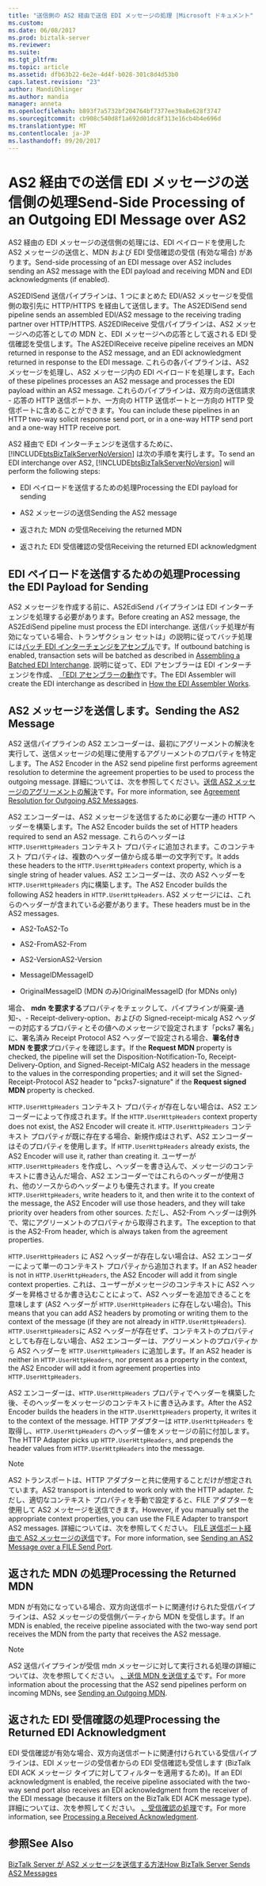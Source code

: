```yaml
---
title: "送信側の AS2 経由で送信 EDI メッセージの処理 |Microsoft ドキュメント"
ms.custom: 
ms.date: 06/08/2017
ms.prod: biztalk-server
ms.reviewer: 
ms.suite: 
ms.tgt_pltfrm: 
ms.topic: article
ms.assetid: dfb63b22-6e2e-4d4f-b028-301c8d4d53b0
caps.latest.revision: "23"
author: MandiOhlinger
ms.author: mandia
manager: anneta
ms.openlocfilehash: b893f7a5732bf204764bf7377ee39a8e628f3747
ms.sourcegitcommit: cb908c540d8f1a692d01dc8f313e16cb4b4e696d
ms.translationtype: MT
ms.contentlocale: ja-JP
ms.lasthandoff: 09/20/2017
---
```

# <a name="send-side-processing-of-an-outgoing-edi-message-over-as2"></a><span data-ttu-id="e056b-102">AS2 経由での送信 EDI メッセージの送信側の処理</span><span class="sxs-lookup"><span data-stu-id="e056b-102">Send-Side Processing of an Outgoing EDI Message over AS2</span></span>
<span data-ttu-id="e056b-103">AS2 経由の EDI メッセージの送信側の処理には、EDI ペイロードを使用した AS2 メッセージの送信と、MDN および EDI 受信確認の受信 (有効な場合) があります。</span><span class="sxs-lookup"><span data-stu-id="e056b-103">Send-side processing of an EDI message over AS2 includes sending an AS2 message with the EDI payload and receiving MDN and EDI acknowledgments (if enabled).</span></span>  
  
 <span data-ttu-id="e056b-104">AS2EDISend 送信パイプラインは、1 つにまとめた EDI/AS2 メッセージを受信側の取引先に HTTP/HTTPS を経由して送信します。</span><span class="sxs-lookup"><span data-stu-id="e056b-104">The AS2EDISend send pipeline sends an assembled EDI/AS2 message to the receiving trading partner over HTTP/HTTPS.</span></span> <span data-ttu-id="e056b-105">AS2EDIReceive 受信パイプラインは、AS2 メッセージへの応答としての MDN と、EDI メッセージへの応答として返される EDI 受信確認を受信します。</span><span class="sxs-lookup"><span data-stu-id="e056b-105">The AS2EDIReceive receive pipeline receives an MDN returned in response to the AS2 message, and an EDI acknowledgment returned in response to the EDI message.</span></span> <span data-ttu-id="e056b-106">これらの各パイプラインは、AS2 メッセージを処理し、AS2 メッセージ内の EDI ペイロードを処理します。</span><span class="sxs-lookup"><span data-stu-id="e056b-106">Each of these pipelines processes an AS2 message and processes the EDI payload within an AS2 message.</span></span> <span data-ttu-id="e056b-107">これらのパイプラインは、双方向の送信請求 - 応答の HTTP 送信ポートか、一方向の HTTP 送信ポートと一方向の HTTP 受信ポートに含めることができます。</span><span class="sxs-lookup"><span data-stu-id="e056b-107">You can include these pipelines in an HTTP two-way solicit response send port, or in a one-way HTTP send port and a one-way HTTP receive port.</span></span>  
  
 <span data-ttu-id="e056b-108">AS2 経由で EDI インターチェンジを送信するために、[!INCLUDE[btsBizTalkServerNoVersion](../includes/btsbiztalkservernoversion-md.md)] は次の手順を実行します。</span><span class="sxs-lookup"><span data-stu-id="e056b-108">To send an EDI interchange over AS2, [!INCLUDE[btsBizTalkServerNoVersion](../includes/btsbiztalkservernoversion-md.md)] will perform the following steps:</span></span>  
  
-   <span data-ttu-id="e056b-109">EDI ペイロードを送信するための処理</span><span class="sxs-lookup"><span data-stu-id="e056b-109">Processing the EDI payload for sending</span></span>  
  
-   <span data-ttu-id="e056b-110">AS2 メッセージの送信</span><span class="sxs-lookup"><span data-stu-id="e056b-110">Sending the AS2 message</span></span>  
  
-   <span data-ttu-id="e056b-111">返された MDN の受信</span><span class="sxs-lookup"><span data-stu-id="e056b-111">Receiving the returned MDN</span></span>  
  
-   <span data-ttu-id="e056b-112">返された EDI 受信確認の受信</span><span class="sxs-lookup"><span data-stu-id="e056b-112">Receiving the returned EDI acknowledgment</span></span>  
  
## <a name="processing-the-edi-payload-for-sending"></a><span data-ttu-id="e056b-113">EDI ペイロードを送信するための処理</span><span class="sxs-lookup"><span data-stu-id="e056b-113">Processing the EDI Payload for Sending</span></span>  
 <span data-ttu-id="e056b-114">AS2 メッセージを作成する前に、AS2EdiSend パイプラインは EDI インターチェンジを処理する必要があります。</span><span class="sxs-lookup"><span data-stu-id="e056b-114">Before creating an AS2 message, the AS2EdiSend pipeline must process the EDI interchange.</span></span> <span data-ttu-id="e056b-115">送信バッチ処理が有効になっている場合、トランザクション セットは」の説明に従ってバッチ処理には[バッチ EDI インターチェンジをアセンブル](../core/assembling-a-batched-edi-interchange.md)です。</span><span class="sxs-lookup"><span data-stu-id="e056b-115">If outbound batching is enabled, transaction sets will be batched as described in [Assembling a Batched EDI Interchange](../core/assembling-a-batched-edi-interchange.md).</span></span> <span data-ttu-id="e056b-116">説明に従って、EDI アセンブラーは EDI インターチェンジを作成、 [「EDI アセンブラーの動作](../core/how-the-edi-assembler-works.md)です。</span><span class="sxs-lookup"><span data-stu-id="e056b-116">The EDI Assembler will create the EDI interchange as described in [How the EDI Assembler Works](../core/how-the-edi-assembler-works.md).</span></span>  
  
## <a name="sending-the-as2-message"></a><span data-ttu-id="e056b-117">AS2 メッセージを送信します。</span><span class="sxs-lookup"><span data-stu-id="e056b-117">Sending the AS2 Message</span></span>  
 <span data-ttu-id="e056b-118">AS2 送信パイプラインの AS2 エンコーダーは、最初にアグリーメントの解決を実行して、送信メッセージの処理に使用するアグリーメントのプロパティを特定します。</span><span class="sxs-lookup"><span data-stu-id="e056b-118">The AS2 Encoder in the AS2 send pipeline first performs agreement resolution to determine the agreement properties to be used to process the outgoing message.</span></span> <span data-ttu-id="e056b-119">詳細については、次を参照してください。[送信 AS2 メッセージのアグリーメントの解決](../core/agreement-resolution-for-outgoing-as2-messages.md)です。</span><span class="sxs-lookup"><span data-stu-id="e056b-119">For more information, see [Agreement Resolution for Outgoing AS2 Messages](../core/agreement-resolution-for-outgoing-as2-messages.md).</span></span>  
  
 <span data-ttu-id="e056b-120">AS2 エンコーダーは、AS2 メッセージを送信するために必要な一連の HTTP ヘッダーを構築します。</span><span class="sxs-lookup"><span data-stu-id="e056b-120">The AS2 Encoder builds the set of HTTP headers required to send an AS2 message.</span></span> <span data-ttu-id="e056b-121">これらのヘッダーは `HTTP.UserHttpHeaders` コンテキスト プロパティに追加されます。このコンテキスト プロパティは、複数のヘッダー値から成る単一の文字列です。</span><span class="sxs-lookup"><span data-stu-id="e056b-121">It adds these headers to the `HTTP.UserHttpHeaders` context property, which is a single string of header values.</span></span> <span data-ttu-id="e056b-122">AS2 エンコーダーは、次の AS2 ヘッダーを `HTTP.UserHttpHeaders` 内に構築します。</span><span class="sxs-lookup"><span data-stu-id="e056b-122">The AS2 Encoder builds the following AS2 headers in `HTTP.UserHttpHeaders`.</span></span> <span data-ttu-id="e056b-123">AS2 メッセージには、これらのヘッダーが含まれている必要があります。</span><span class="sxs-lookup"><span data-stu-id="e056b-123">These headers must be in the AS2 messages.</span></span>  
  
-   <span data-ttu-id="e056b-124">AS2-To</span><span class="sxs-lookup"><span data-stu-id="e056b-124">AS2-To</span></span>  
  
-   <span data-ttu-id="e056b-125">AS2-From</span><span class="sxs-lookup"><span data-stu-id="e056b-125">AS2-From</span></span>  
  
-   <span data-ttu-id="e056b-126">AS2-Version</span><span class="sxs-lookup"><span data-stu-id="e056b-126">AS2-Version</span></span>  
  
-   <span data-ttu-id="e056b-127">MessageID</span><span class="sxs-lookup"><span data-stu-id="e056b-127">MessageID</span></span>  
  
-   <span data-ttu-id="e056b-128">OriginalMessageID (MDN のみ)</span><span class="sxs-lookup"><span data-stu-id="e056b-128">OriginalMessageID (for MDNs only)</span></span>  
  
 <span data-ttu-id="e056b-129">場合、 **mdn を要求する**プロパティをチェックして、パイプラインが廃棄-通知-、- Receipt-delivery-option、およびの Signed-receipt-micalg AS2 ヘッダーの対応するプロパティとその値へのメッセージで設定されます「pcks7 署名」に、署名済み Receipt Protocol AS2 ヘッダーで設定される場合、**署名付き MDN を要求**プロパティを確認します。</span><span class="sxs-lookup"><span data-stu-id="e056b-129">If the **Request MDN** property is checked, the pipeline will set the Disposition-Notification-To, Receipt-Delivery-Option, and Signed-Receipt-MICalg AS2 headers in the message to the values in the corresponding properties; and it will set the Signed-Receipt-Protocol AS2 header to "pcks7-signature" if the **Request signed MDN** property is checked.</span></span>  
  
 <span data-ttu-id="e056b-130">`HTTP.UserHttpHeaders` コンテキスト プロパティが存在しない場合は、AS2 エンコーダーによって作成されます。</span><span class="sxs-lookup"><span data-stu-id="e056b-130">If the `HTTP.UserHttpHeaders` context property does not exist, the AS2 Encoder will create it.</span></span> <span data-ttu-id="e056b-131">`HTTP.UserHttpHeaders` コンテキスト プロパティが既に存在する場合、新規作成はされず、AS2 エンコーダーはそのプロパティを使用します。</span><span class="sxs-lookup"><span data-stu-id="e056b-131">If `HTTP.UserHttpHeaders` already exists, the AS2 Encoder will use it, rather than creating it.</span></span> <span data-ttu-id="e056b-132">ユーザーが `HTTP.UserHttpHeaders` を作成し、ヘッダーを書き込んで、メッセージのコンテキストに書き込んだ場合、AS2 エンコーダーではこれらのヘッダーが使用され、他のソースからのヘッダーよりも優先されます。</span><span class="sxs-lookup"><span data-stu-id="e056b-132">If you create `HTTP.UserHttpHeaders`, write headers to it, and then write it to the context of the message, the AS2 Encoder will use those headers, and they will take priority over headers from other sources.</span></span> <span data-ttu-id="e056b-133">ただし、AS2-From ヘッダーは例外で、常にアグリーメントのプロパティから取得されます。</span><span class="sxs-lookup"><span data-stu-id="e056b-133">The exception to that is the AS2-From header, which is always taken from the agreement properties.</span></span>  
  
 <span data-ttu-id="e056b-134">`HTTP.UserHttpHeaders` に AS2 ヘッダーが存在しない場合は、AS2 エンコーダーによって単一のコンテキスト プロパティから追加されます。</span><span class="sxs-lookup"><span data-stu-id="e056b-134">If an AS2 header is not in `HTTP.UserHttpHeaders`, the AS2 Encoder will add it from single context properties.</span></span> <span data-ttu-id="e056b-135">これは、ユーザーがメッセージのコンテキストに AS2 ヘッダーを昇格させるか書き込むことによって、AS2 ヘッダーを追加できることを意味します (AS2 ヘッダーが `HTTP.UserHttpHeaders` に存在しない場合)。</span><span class="sxs-lookup"><span data-stu-id="e056b-135">This means that you can add AS2 headers by promoting or writing them to the context of the message (if they are not already in `HTTP.UserHttpHeaders`).</span></span> <span data-ttu-id="e056b-136">`HTTP.UserHttpHeaders`に AS2 ヘッダーが存在せず、コンテキストのプロパティとしても存在しない場合、AS2 エンコーダーは、アグリーメントのプロパティから AS2 ヘッダーを `HTTP.UserHttpHeaders` に追加します。</span><span class="sxs-lookup"><span data-stu-id="e056b-136">If an AS2 header is neither in `HTTP.UserHttpHeaders`, nor present as a property in the context, the AS2 Encoder will add it from agreement properties into `HTTP.UserHttpHeaders`.</span></span>  
  
 <span data-ttu-id="e056b-137">AS2 エンコーダーは、`HTTP.UserHttpHeaders` プロパティでヘッダーを構築した後、そのヘッダーをメッセージのコンテキストに書き込みます。</span><span class="sxs-lookup"><span data-stu-id="e056b-137">After the AS2 Encoder builds the headers in the `HTTP.UserHttpHeaders` property, it writes it to the context of the message.</span></span> <span data-ttu-id="e056b-138">HTTP アダプターは `HTTP.UserHttpHeaders` を取得し、`HTTP.UserHttpHeaders` のヘッダー値をメッセージの前に付加します。</span><span class="sxs-lookup"><span data-stu-id="e056b-138">The HTTP Adapter picks up `HTTP.UserHttpHeaders`, and prepends the header values from `HTTP.UserHttpHeaders` into the message.</span></span>  
  
> [!NOTE]
>  <span data-ttu-id="e056b-139">AS2 トランスポートは、HTTP アダプターと共に使用することだけが想定されています。</span><span class="sxs-lookup"><span data-stu-id="e056b-139">AS2 transport is intended to work only with the HTTP adapter.</span></span> <span data-ttu-id="e056b-140">ただし、適切なコンテキスト プロパティを手動で設定すると、FILE アダプターを使用して AS2 メッセージを送信できます。</span><span class="sxs-lookup"><span data-stu-id="e056b-140">However, if you manually set the appropriate context properties, you can use the FILE Adapter to transport AS2 messages.</span></span> <span data-ttu-id="e056b-141">詳細については、次を参照してください。 [FILE 送信ポート経由で AS2 メッセージの送信](../core/sending-an-as2-message-over-a-file-send-port.md)です。</span><span class="sxs-lookup"><span data-stu-id="e056b-141">For more information, see [Sending an AS2 Message over a FILE Send Port](../core/sending-an-as2-message-over-a-file-send-port.md).</span></span>  
  
## <a name="processing-the-returned-mdn"></a><span data-ttu-id="e056b-142">返された MDN の処理</span><span class="sxs-lookup"><span data-stu-id="e056b-142">Processing the Returned MDN</span></span>  
 <span data-ttu-id="e056b-143">MDN が有効になっている場合、双方向送信ポートに関連付けられた受信パイプラインは、AS2 メッセージの受信側パーティから MDN を受信します。</span><span class="sxs-lookup"><span data-stu-id="e056b-143">If an MDN is enabled, the receive pipeline associated with the two-way send port receives the MDN from the party that receives the AS2 message.</span></span>  
  
> [!NOTE]
>  <span data-ttu-id="e056b-144">AS2 送信パイプラインが受信 mdn メッセージに対して実行される処理の詳細については、次を参照してください。 [、送信 MDN を送信する](../core/sending-an-outgoing-mdn.md)です。</span><span class="sxs-lookup"><span data-stu-id="e056b-144">For more information about the processing that the AS2 send pipelines perform on incoming MDNs, see [Sending an Outgoing MDN](../core/sending-an-outgoing-mdn.md).</span></span>  
  
## <a name="processing-the-returned-edi-acknowledgment"></a><span data-ttu-id="e056b-145">返された EDI 受信確認の処理</span><span class="sxs-lookup"><span data-stu-id="e056b-145">Processing the Returned EDI Acknowledgment</span></span>  
 <span data-ttu-id="e056b-146">EDI 受信確認が有効な場合、双方向送信ポートに関連付けられている受信パイプラインは、EDI メッセージの受信者からの EDI 受信確認も受信します (BizTalk EDI ACK メッセージ タイプに対してフィルターを適用するため)。</span><span class="sxs-lookup"><span data-stu-id="e056b-146">If an EDI acknowledgment is enabled, the receive pipeline associated with the two-way send port also receives an EDI acknowledgment from the receiver of the EDI message (because it filters on the BizTalk EDI ACK message type).</span></span> <span data-ttu-id="e056b-147">詳細については、次を参照してください。 [、受信確認の処理](../core/processing-a-received-acknowledgment.md)です。</span><span class="sxs-lookup"><span data-stu-id="e056b-147">For more information, see [Processing a Received Acknowledgment](../core/processing-a-received-acknowledgment.md).</span></span>  
  
## <a name="see-also"></a><span data-ttu-id="e056b-148">参照</span><span class="sxs-lookup"><span data-stu-id="e056b-148">See Also</span></span>  
 [<span data-ttu-id="e056b-149">BizTalk Server が AS2 メッセージを送信する方法</span><span class="sxs-lookup"><span data-stu-id="e056b-149">How BizTalk Server Sends AS2 Messages</span></span>](../core/how-biztalk-server-sends-as2-messages.md)